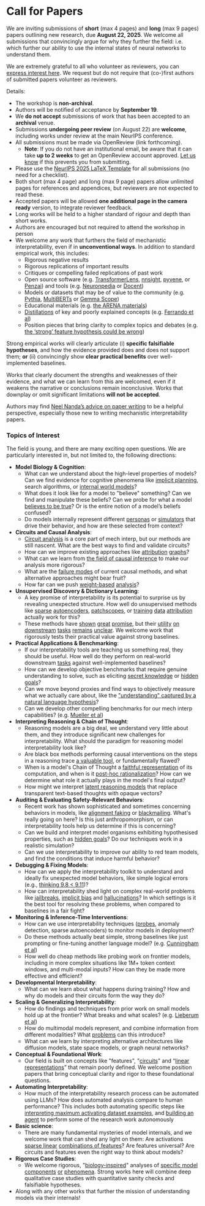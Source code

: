 # Call for Papers
We are inviting submissions of **short** (max 4 pages) and **long** (max 9 pages) papers outlining new research, due **August 22, 2025**. We welcome all submissions that convincingly argue for why they further the field: i.e. which further our ability to use the internal states of neural networks to understand them. 

We are extremely grateful to all who volunteer as reviewers, you can [express interest here](https://www.google.com/url?q=https://docs.google.com/forms/d/e/1FAIpQLSdiw1SJllzoTz_nqzDTzTOGb9DV3W_truQyh-WvYj_QGIi7Mg/viewform?usp%3Ddialog&sa=D&source=editors&ust=1752802421479862&usg=AOvVaw0MnO-wzCehN3a5yMF-Hr6F). We request but do not require that (co-)first authors of submitted papers volunteer as reviewers. 

Details: 
* The workshop is **non-archival**.
* Authors will be notified of acceptance by **September 19**.
* We **do not accept** submissions of work that has been accepted to an **archival** venue.
* Submissions **undergoing peer review** (on August 22) are **welcome**, including works under review at the main NeurIPS conference.
* All submissions must be made via OpenReview (link forthcoming).
  * **Note**: If you do not have an institutional email, be aware that it can take **up to 2 weeks** to get an OpenReview account approved. [Let us know](mailto:neurips2025@mechinterpworkshop.com) if this prevents you from submitting.
* Please use the [NeurIPS 2025 LaTeX Template](https://www.google.com/url?q=https://media.neurips.cc/Conferences/NeurIPS2025/Styles.zip&sa=D&source=editors&ust=1752802421481224&usg=AOvVaw12fUIiz87YOKLmlxSWZNPI) for all submissions (no need for a checklist).
* Both short (max 4 page) and long (max 9 page) papers allow unlimited pages for references and appendices, but reviewers are not expected to read these.
* Accepted papers will be allowed **one additional page in the camera ready** version, to integrate reviewer feedback.
* Long works will be held to a higher standard of rigour and depth than short works.
* Authors are encouraged but not required to attend the workshop in person
* We welcome any work that furthers the field of mechanistic interpretability, even if in **unconventional ways**. In addition to standard empirical work, this includes:
  * Rigorous negative results
  * Rigorous replications of important results
  * Critiques or compelling failed replications of past work
  * Open source software (e.g. [TransformerLens](https://www.google.com/url?q=https://github.com/neelnanda-io/TransformerLens&sa=D&source=editors&ust=1752802421482326&usg=AOvVaw3D8EV8l4QwDNaYXDD55xEC), [nnsight](https://www.google.com/url?q=https://github.com/ndif-team/nnsight&sa=D&source=editors&ust=1752802421482392&usg=AOvVaw0L17w4Xgze1MV_oxUugSTI), [pyvene](https://www.google.com/url?q=https://github.com/stanfordnlp/pyvene/tree/main/pyvene/models/mlp&sa=D&source=editors&ust=1752802421482462&usg=AOvVaw0q5p7kzbW9XYBjc8jSxz-M), or [Penzai](https://www.google.com/url?q=https://github.com/google-deepmind/penzai&sa=D&source=editors&ust=1752802421482534&usg=AOvVaw2bog09bob97lbBd8_klQqE)) and tools (e.g. [Neuronpedia](https://www.google.com/url?q=http://neuronpedia.org&sa=D&source=editors&ust=1752802421482619&usg=AOvVaw01RKLoTRF67OCENx8VzQGE) or [Docent](https://www.google.com/url?q=https://transluce.org/introducing-docent&sa=D&source=editors&ust=1752802421482690&usg=AOvVaw2sKKIL219BiQsJ7izQEsIp))
  * Models or datasets that may be of value to the community (e.g. [Pythia](https://www.google.com/url?q=https://arxiv.org/abs/2304.01373&sa=D&source=editors&ust=1752802421482825&usg=AOvVaw05HvKkq6PiLvMQHdSkjWwg), [MultiBERTs](https://www.google.com/url?q=https://arxiv.org/abs/2106.16163&sa=D&source=editors&ust=1752802421482882&usg=AOvVaw2JxZlAtnG9x7gDyjNMjIqx) or [Gemma Scope](https://www.google.com/url?q=https://arxiv.org/abs/2408.05147&sa=D&source=editors&ust=1752802421482939&usg=AOvVaw0jk-hQypxrPLtKQNQZ-Bja))
  * Educational materials (e.g. [the ARENA materials](https://www.google.com/url?q=https://arena3-chapter1-transformer-interp.streamlit.app/&sa=D&source=editors&ust=1752802421483066&usg=AOvVaw2wMJiyI_HSPK0xNzOGZ3YM))
  * [Distillations](https://www.google.com/url?q=https://distill.pub/2017/research-debt/&sa=D&source=editors&ust=1752802421483150&usg=AOvVaw3K9rNaBQ09l05QF9xka-gw) of key and poorly explained concepts (e.g. [Ferrando et al](https://www.google.com/url?q=https://arxiv.org/abs/2405.00208&sa=D&source=editors&ust=1752802421483252&usg=AOvVaw2Z2rl6SMtyQ-M6lkL5c2qU))
  * Position pieces that bring clarity to complex topics and debates (e.g. [the ‘strong’ feature hypothesis could be wrong](https://www.google.com/url?q=https://www.alignmentforum.org/posts/tojtPCCRpKLSHBdpn/the-strong-feature-hypothesis-could-be-wrong&sa=D&source=editors&ust=1752802421483458&usg=AOvVaw1EQaoTFBsSHnPvrUtn42gy))

Strong empirical works will clearly articulate (i) **specific falsifiable hypotheses**, and how the evidence provided does and does not support them; **or** (ii) convincingly show **clear practical benefits** over well-implemented baselines. 

Works that clearly document the strengths and weaknesses of their evidence, and what we can learn from this are welcomed, even if it weakens the narrative or conclusions remain inconclusive. Works that downplay or omit significant limitations **will not be accepted**. 

Authors may find [Neel Nanda’s advice on paper writing](https://www.google.com/url?q=https://www.alignmentforum.org/posts/eJGptPbbFPZGLpjsp/highly-opinionated-advice-on-how-to-write-ml-papers&sa=D&source=editors&ust=1752802421484388&usg=AOvVaw2p2gKRTOc7yNPuJiDrRaUp) to be a helpful perspective, especially those new to writing mechanistic interpretability papers. 
### Topics of Interest
The field is young, and there are many exciting open questions. We are particularly interested in, but not limited to, the following directions: 
* **Model Biology & Cognition**:
  * What can we understand about the high-level properties of models? Can we find evidence for cognitive phenomena like [implicit planning](https://www.google.com/url?q=https://transformer-circuits.pub/2025/attribution-graphs/biology.html%23dives-poems&sa=D&source=editors&ust=1752802421484966&usg=AOvVaw3FLUww3QwXgAXvR6B5P1lw), search algorithms, or [internal world models](https://www.google.com/url?q=https://arxiv.org/abs/2210.13382&sa=D&source=editors&ust=1752802421485059&usg=AOvVaw2yxmx2uStzgBRcJ9UARNoc)?
  * What does it look like for a model to "believe" something? Can we find and manipulate these beliefs? Can we probe for what a model [believes to be true](https://www.google.com/url?q=https://arxiv.org/abs/2310.06824&sa=D&source=editors&ust=1752802421485252&usg=AOvVaw00LjwhVyQdpWze2YXuNqeF)? Or is the entire notion of a model’s beliefs confused?
  * Do models internally represent different [personas](https://www.google.com/url?q=https://arxiv.org/abs/2406.12094&sa=D&source=editors&ust=1752802421485412&usg=AOvVaw20SqEoumkXrCUzSP9FxxMC) or [simulators](https://www.google.com/url?q=https://www.nature.com/articles/s41586-023-06647-8&sa=D&source=editors&ust=1752802421485480&usg=AOvVaw3cgIKdTeFVrOT8_SYZbV7W) that drive their behavior, and how are these selected from context?
* **Circuits and Causal Analysis**:
  * [Circuit analysis](https://www.google.com/url?q=https://distill.pub/2020/circuits/zoom-in/&sa=D&source=editors&ust=1752802421485692&usg=AOvVaw3hZ3Hqs58b0mMCK3zPqtvc) is a core part of mech interp, but our methods are still nascent. What are the best ways to find and validate circuits?
  * How can we improve existing approaches like [attribution](https://www.google.com/url?q=https://arxiv.org/abs/2406.11944&sa=D&source=editors&ust=1752802421485913&usg=AOvVaw0i8f_CiFRka6kVGF2koGeq) [graphs](https://www.google.com/url?q=https://transformer-circuits.pub/2025/attribution-graphs/methods.html&sa=D&source=editors&ust=1752802421485987&usg=AOvVaw1UV9VkTR4SDAgVULlTGyR3)?
  * What can we learn from [the field of causal inference](https://www.google.com/url?q=https://arxiv.org/abs/2407.04690&sa=D&source=editors&ust=1752802421486102&usg=AOvVaw2bowBjnyHpuSiniGNzCPqi) to make our analysis more rigorous?
  * What are the [failure modes](https://www.google.com/url?q=https://arxiv.org/abs/2307.15771&sa=D&source=editors&ust=1752802421486225&usg=AOvVaw0ueZ82njFfJDdIXWdZAxTK) of current causal methods, and what alternative approaches might bear fruit?
  * How far can we push [weight-based](https://www.google.com/url?q=https://arxiv.org/abs/2301.05217&sa=D&source=editors&ust=1752802421486387&usg=AOvVaw3T6BkBxWrnnHPjqDNCX6Ri) [analysis](https://www.google.com/url?q=https://arxiv.org/abs/2410.08417&sa=D&source=editors&ust=1752802421486443&usg=AOvVaw1DCM5ijgzZQzZts1MkjAOa)?
* **Unsupervised Discovery & Dictionary Learning**:
  * A key promise of interpretability is its potential to surprise us by revealing unexpected structure. How well do unsupervised methods like [sparse](https://www.google.com/url?q=https://arxiv.org/abs/2103.15949&sa=D&source=editors&ust=1752802421486722&usg=AOvVaw1k7X-Xcs1PNyPU3m2Iq7p6) [autoencoders](https://www.google.com/url?q=https://transformer-circuits.pub/2023/monosemantic-features&sa=D&source=editors&ust=1752802421486794&usg=AOvVaw3bPmIYqd8Ol_vNFVhhnKH1), [patch](https://www.google.com/url?q=https://arxiv.org/abs/2401.06102&sa=D&source=editors&ust=1752802421486859&usg=AOvVaw1rKVzBs_GHsXfELnoeYrhF)[scopes](https://www.google.com/url?q=https://arxiv.org/abs/2403.10949v2&sa=D&source=editors&ust=1752802421486911&usg=AOvVaw2Ya_AUHTSM3VvngPNAUMw1), or [training](https://www.google.com/url?q=https://proceedings.mlr.press/v70/koh17a?ref%3Dhttps://githubhelp.com&sa=D&source=editors&ust=1752802421486986&usg=AOvVaw0xwIKqG-b4yedLI_kmGp1G) [data](https://www.google.com/url?q=https://arxiv.org/abs/2308.03296&sa=D&source=editors&ust=1752802421487039&usg=AOvVaw02AifpLdxb6eodCgjUQef9) [attribution](https://www.google.com/url?q=https://arxiv.org/abs/2205.11482&sa=D&source=editors&ust=1752802421487096&usg=AOvVaw00V7orNfLejtZYJ6CDr30Q) actually work for this?
  * These methods have [shown](https://www.google.com/url?q=https://transformer-circuits.pub/2024/scaling-monosemanticity/index.html&sa=D&source=editors&ust=1752802421487229&usg=AOvVaw293aMgZIYvQhQCConp7WwL) [great](https://www.google.com/url?q=https://transformer-circuits.pub/2025/attribution-graphs/biology.html&sa=D&source=editors&ust=1752802421487299&usg=AOvVaw0KSoXRFlU92ljfpIHTkRu7) [promise](https://www.google.com/url?q=https://arxiv.org/abs/2503.10965&sa=D&source=editors&ust=1752802421487352&usg=AOvVaw0kGq0ZTdWDTJJUxggV-YaR), but their [utility](https://www.google.com/url?q=https://arxiv.org/abs/2502.16681&sa=D&source=editors&ust=1752802421487412&usg=AOvVaw1hMb0FwPivyUb9Gut0KeeU) [on](https://www.google.com/url?q=https://www.tilderesearch.com/blog/sieve&sa=D&source=editors&ust=1752802421487465&usg=AOvVaw3wFkbL6UV34MroSO54a-br) [downstream](https://www.google.com/url?q=https://arxiv.org/abs/2501.17148&sa=D&source=editors&ust=1752802421487518&usg=AOvVaw1RplvGp_DbUD5RvHHLac7E) [tasks](https://www.google.com/url?q=https://transformer-circuits.pub/2024/features-as-classifiers/index.html&sa=D&source=editors&ust=1752802421487621&usg=AOvVaw1H1nfxU1mCvIzB7O9YGTlB) [remains](https://www.google.com/url?q=https://arxiv.org/abs/2502.04382&sa=D&source=editors&ust=1752802421487673&usg=AOvVaw2jEsldkYLXQwH-Acw9VwfN) [unclear](https://www.google.com/url?q=https://www.alignmentforum.org/posts/4uXCAJNuPKtKBsi28/negative-results-for-saes-on-downstream-tasks&sa=D&source=editors&ust=1752802421487758&usg=AOvVaw3cFylXCFZ-4V8iWaY7WlC0). We welcome work that rigorously tests their practical value against strong baselines.
* **Practical Applications & Benchmarking**:
  * If our interpretability tools are teaching us something real, they should be useful. How well do they perform on real-world downstream [tasks](https://www.google.com/url?q=https://www.lesswrong.com/posts/wGRnzCFcowRCrpX4Y/downstream-applications-as-validation-of-interpretability&sa=D&source=editors&ust=1752802421488129&usg=AOvVaw39V7hsz7NlMWr9EQoYbFeA) against well-implemented baselines?
  * How can we develop objective benchmarks that require genuine understanding to solve, such as eliciting [secret knowledge](https://www.google.com/url?q=https://arxiv.org/abs/2505.14352&sa=D&source=editors&ust=1752802421488322&usg=AOvVaw37XuPu_QHwI5Cm_haFrKp1) or [hidden goals](https://www.google.com/url?q=https://arxiv.org/abs/2503.10965&sa=D&source=editors&ust=1752802421488381&usg=AOvVaw3_fgzN0-nTauQA_B7bwBjT)?
  * Can we move beyond proxies and find ways to objectively measure what we actually care about, like the ["understanding" captured by a natural language hypothesis](https://www.google.com/url?q=https://arxiv.org/abs/2502.04382&sa=D&source=editors&ust=1752802421488585&usg=AOvVaw3Ek9U20IPRO92AWkriOChs)?
  * Can we develop other compelling benchmarks for our mech interp capabilities? (e.g. [Mueller et al](https://www.google.com/url?q=https://arxiv.org/abs/2504.13151&sa=D&source=editors&ust=1752802421488731&usg=AOvVaw0uROVLMQwmhPx9WVk7Y6Nf))
* **Interpreting Reasoning & Chain of Thought**:
  * Reasoning models are a big deal, we understand very little about them, and they introduce significant new challenges for interpretability. What should the paradigm for reasoning model interpretability look like?
  * Are black box methods performing causal interventions on the steps in a reasoning trace [a valuable tool](https://www.google.com/url?q=https://arxiv.org/abs/2506.19143&sa=D&source=editors&ust=1752802421489158&usg=AOvVaw3PgiZUBjnqXnC9d_HSqjMD), or fundamentally flawed?
  * When is a model's Chain of Thought a [faithful representation](https://www.google.com/url?q=https://arxiv.org/abs/2305.04388&sa=D&source=editors&ust=1752802421489335&usg=AOvVaw2IEQZQ-qE31XEFYkTCy1dP) of its computation, and when is it [post-hoc rationalization](https://www.google.com/url?q=https://arxiv.org/abs/2503.08679&sa=D&source=editors&ust=1752802421489433&usg=AOvVaw2g6X75b3bP1xCBhetXSWUo)? How can we determine what role it actually plays in the model's final output?
  * How might we interpret [latent reasoning models](https://www.google.com/url?q=https://arxiv.org/abs/2412.06769&sa=D&source=editors&ust=1752802421489621&usg=AOvVaw3M4Opl7rQ94mfh4XdsNBVw) that replace transparent text-based thoughts with opaque vectors?
* **Auditing & Evaluating Safety-Relevant Behaviors**:
  * Recent work has shown sophisticated and sometimes concerning behaviors in models, like [alignment faking](https://www.google.com/url?q=https://arxiv.org/abs/2412.14093&sa=D&source=editors&ust=1752802421489937&usg=AOvVaw3EI0_EG1EHryGpkeojliyv) or [blackmailing](https://www.google.com/url?q=https://www.anthropic.com/research/agentic-misalignment&sa=D&source=editors&ust=1752802421490008&usg=AOvVaw2wyjej0bhwLLHaIObrmDZa). What's really going on here? Is this just anthropomorphism, or can interpretability tools help us determine if this is concerning?
  * Can we build and interpret model organisms exhibiting hypothesised properties, such as [hidden goals](https://www.google.com/url?q=https://arxiv.org/abs/2503.10965&sa=D&source=editors&ust=1752802421490270&usg=AOvVaw3x1R8SHmWE4uN1dKr6vpYh)? Do our techniques work in a realistic simulation?
  * Can we use interpretability to improve our ability to red team models, and find the conditions that induce harmful behavior?
* **Debugging & Fixing Models**:
  * How can we apply the interpretability toolkit to understand and ideally fix unexpected model behaviors, like simple logical errors (e.g., [thinking 9.8 < 9.11](https://www.google.com/url?q=https://transluce.org/observability-interface&sa=D&source=editors&ust=1752802421490770&usg=AOvVaw1_8qMftOIzpcFfMsTf9GZG))?
  * How can interpretability shed light on complex real-world problems like [jailbreaks](https://www.google.com/url?q=https://transformer-circuits.pub/2025/attribution-graphs/biology.html%23dives-jailbreak&sa=D&source=editors&ust=1752802421490944&usg=AOvVaw3WkiWecIvrU1DHXwubmDIv), [implicit bias](https://www.google.com/url?q=https://arxiv.org/abs/2506.10922&sa=D&source=editors&ust=1752802421491008&usg=AOvVaw32wvvgKmuDTZxPO_Krssfq) and [hallucinations](https://www.google.com/url?q=https://arxiv.org/abs/2411.14257&sa=D&source=editors&ust=1752802421491075&usg=AOvVaw0MUylkRjV4eSpLKBx8gEaR)? In which settings is it the best tool for resolving these problems, when compared to baselines in a fair fight?
* **Monitoring & Inference-Time Interventions**:
  * How can we use interpretability techniques ([probes](https://www.google.com/url?q=https://arxiv.org/abs/2102.12452&sa=D&source=editors&ust=1752802421491366&usg=AOvVaw2ylQTQ2_v-b9kzCUl2g6n7), anomaly detection, sparse autoencoders) to monitor models in deployment?
  * Do these methods actually beat simple, strong baselines like just prompting or fine-tuning another language model? (e.g. [Cunningham et al](https://www.google.com/url?q=https://alignment.anthropic.com/2025/cheap-monitors/&sa=D&source=editors&ust=1752802421491617&usg=AOvVaw0bsxd9YwuG178EKZ7BtfSN))
  * How well do cheap methods like probing work on frontier models, including in more complex situations like 1M+ token context windows, and multi-modal inputs? How can they be made more effective and efficient?
* **Developmental Interpretability**:
  * What can we learn about what happens during training? How and why do models and their circuits form the way they do?
* **Scaling & Generalizing Interpretability**:
  * How do findings and techniques from prior work on small models hold up at the frontier? What breaks and what scales? (e.g. [Lieberum et al](https://www.google.com/url?q=https://arxiv.org/abs/2307.09458&sa=D&source=editors&ust=1752802421492265&usg=AOvVaw25DNVxziROY9zvaD3mzDuN))
  * How do multimodal models represent, and combine information from different modalities? What [problems](https://www.google.com/url?q=https://openreview.net/pdf?id%3DVUhRdZp8ke&sa=D&source=editors&ust=1752802421492432&usg=AOvVaw0l9mJqNVuYv1wGgFP1wjr0) can this introduce?
  * What can we learn by interpreting alternative architectures like diffusion models, state space models, or graph neural networks?
* **Conceptual & Foundational Work**:
  * Our field is built on concepts like "features", "[circuits](https://www.google.com/url?q=https://distill.pub/2020/circuits/zoom-in/&sa=D&source=editors&ust=1752802421492818&usg=AOvVaw2_RWZ5Gyj9h6T2pfyxYzFE)" and “[linear representations](https://www.google.com/url?q=https://transformer-circuits.pub/2024/july-update/index.html%23linear-representations&sa=D&source=editors&ust=1752802421492918&usg=AOvVaw2v43Kf5rvpNLDcMLpMynNn)” that remain poorly defined. We welcome position papers that bring conceptual clarity and rigor to these foundational questions.
* **Automating Interpretability**:
  * How much of the interpretability research process can be automated using LLMs? How does automated analysis compare to human performance? This includes both automating specific steps like [interpreting maximum activating dataset examples](https://www.google.com/url?q=https://openaipublic.blob.core.windows.net/neuron-explainer/paper/index.html&sa=D&source=editors&ust=1752802421493417&usg=AOvVaw2s65BzlrM1NKZHSHjJoVgC), and [building an agent](https://www.google.com/url?q=https://arxiv.org/abs/2404.14394&sa=D&source=editors&ust=1752802421493487&usg=AOvVaw0CRezD1baV7q2eUXTxFSRf) to perform some of the research work autonomously
* **Basic science**:
  * There are many fundamental mysteries of model internals, and we welcome work that can shed any light on them: Are activations [sparse linear](https://www.google.com/url?q=https://arxiv.org/abs/1601.03764&sa=D&source=editors&ust=1752802421493785&usg=AOvVaw219VwEh0M6x0U_uPmSZGlj) [combinations of features](https://www.google.com/url?q=https://transformer-circuits.pub/2022/toy_model/index.html&sa=D&source=editors&ust=1752802421493866&usg=AOvVaw1IFyu5UdMazdu9MdABOk6N)? Are features universal? Are circuits and features even the right way to think about models?
* **Rigorous Case Studies**:
  * We welcome rigorous, "[biology-inspired](https://www.google.com/url?q=https://distill.pub/2020/circuits/curve-circuits/&sa=D&source=editors&ust=1752802421494139&usg=AOvVaw3W3mtrRfSwQ4izQf7n23d0)" analyses of [specific model](https://www.google.com/url?q=https://arxiv.org/abs/2310.04625&sa=D&source=editors&ust=1752802421494208&usg=AOvVaw3JI6Awiz33Q4Xgj1x8tmRB) [components](https://www.google.com/url?q=https://transformer-circuits.pub/2024/scaling-monosemanticity/index.html&sa=D&source=editors&ust=1752802421494283&usg=AOvVaw1bUUISHZDdrJKmuNQLjlmV) [or](https://www.google.com/url?q=https://arxiv.org/abs/2305.01610&sa=D&source=editors&ust=1752802421494331&usg=AOvVaw23o-OVUkB9SkW8usGPKc9V) [phenomena](https://www.google.com/url?q=https://arxiv.org/abs/2306.09346&sa=D&source=editors&ust=1752802421494384&usg=AOvVaw1FYi0oIRYiYgZUc6giOuix). Strong works here will combine deep qualitative case studies with quantitative sanity checks and falsifiable hypotheses.
* Along with any other works that further the mission of understanding models via their internals!